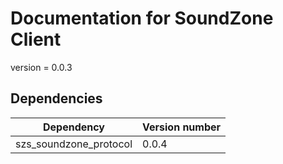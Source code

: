 # Documentation for SoundZone Client
<!--
To compile puml use: (Assuming plantuml you are in the directory)
plantuml.jar -tsvg readme.md -o sequence_diagrams
-->

version = 0.0.3

## Dependencies
| Dependency | Version number |
|---|---|
|szs_soundzone_protocol|0.0.4|